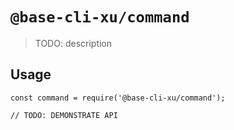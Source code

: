 # `@base-cli-xu/command`

> TODO: description

## Usage

```
const command = require('@base-cli-xu/command');

// TODO: DEMONSTRATE API
```
